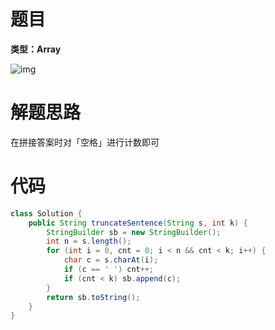 # 题目

**类型：Array**

![img](https://cdn.nlark.com/yuque/0/2021/png/2941598/1638802464629-80fa7623-5dc5-4b93-b348-7e5d078f3b8c.png)



# 解题思路

在拼接答案时对「空格」进行计数即可

# 代码

```java
class Solution {
    public String truncateSentence(String s, int k) {
        StringBuilder sb = new StringBuilder();
        int n = s.length();
        for (int i = 0, cnt = 0; i < n && cnt < k; i++) {
            char c = s.charAt(i);
            if (c == ' ') cnt++;
            if (cnt < k) sb.append(c);
        }
        return sb.toString();
    }
}
```